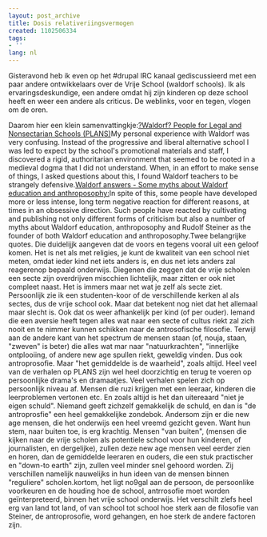 ```yaml
---
layout: post_archive
title: Dosis relativeriingsvermogen
created: 1102506334
tags:
- ''
lang: nl
---
```

Gisteravond heb ik even op het #drupal IRC kanaal gediscussieerd met een paar andere ontwikkelaars over de Vrije School (waldorf schools). Ik als ervaringsdeskundige, een andere omdat hij zijn kinderen op deze school heeft en weer een andere als criticus. De weblinks, voor en tegen, vlogen om de oren.

Daarom hier een klein samenvattingkje:[?Waldorf? People for Legal and Nonsectarian Schools (PLANS)](http://www.waldorfcritics.org/index.html "?Waldorf? People for Legal and Nonsectarian Schools (PLANS)")<quote>My personal experience with Waldorf was very confusing. Instead of the progressive and liberal alternative school I was led to expect by the school's promotional materials and staff, I discovered a rigid, authoritarian environment that seemed to be rooted in a medieval dogma that I did not understand. When, in an effort to make sense of things, I asked questions about this, I found Waldorf teachers to be strangely defensive.</quote>[Waldorf answers - Some myths about Waldorf education and anthroposophy:](http://www.waldorfanswers.org/Myths.htm "Waldorf answers - Some myths about Waldorf education and anthroposophy:")<quote>In spite of this, some people have developed more or less intense, long term negative reaction for different reasons, at times in an obsessive direction. Such people have reacted by cultivating and publishing not only different forms of criticism but also a number of myths about Waldorf education, anthroposophy and Rudolf Steiner as the founder of both Waldorf education and anthroposophy.</quote>Twee belangrijke quotes. Die duidelijjk aangeven dat de voors en tegens vooral uit een geloof komen. Het is net als met religies, je kunt de kwaliteit van een school niet meten, omdat ieder kind net iets anders is, en dus net iets anders zal reagerenop bepaald onderwijs. Diegenen die zeggen dat de vrije scholen een secte zijn overdrijven miscchien lichtelijk, maar zitten er ook niet compleet naast. Het is immers maar net wat je zelf als secte ziet. Persoonlijk zie ik een studenten-koor of de verschillende kerken al als sectes, dus de vrije school ook. Maar dat betekent nog niet dat het allemaal maar slecht is. Ook dat os weer afhankelijk per kind (of per ouder). Iemand die een aversie heeft tegen alles wat naar een secte of cultus riekt zal zich nooit en te nimmer kunnen schikken naar de antrosofische  filosofie. Terwijl aan de andere kant van het spectrum de mensen staan (of, nouja, staan, "zweven" is beter) die alles wat mar naar "natuurkrachten", "innerlijke ontplooiing, of andere new age spullen riekt, geweldig vinden. Dus ook antroprosofie. Maar "het gemiddelde is de waarheid", zoals altijd. Heel veel van de verhalen op PLANS zijn wel heel doorzichtig en terug te voeren op persoonlijke drama's en dramaatjes. Veel verhalen spelen zich op persoonlijk niveau af. Mensen die ruzi krijgen met een leeraar, kinderen die leerproblemen vertonen etc. En zoals altijd is het dan uitereaard "niet je eigen schuld". Niemand geeft zichzelf gemakkelijk de schuld, en dan is "de antroprosfie" een heel gemakkelijke zondebok. Andersom zijn er die new age mensen, die het onderwijs een heel vreemd gezicht  geven. Want hun stem, naar buiten toe, is erg krachtig. Mensen "van buiten", (mensen die kijken naar de vrije scholen als potentiele school voor hun kinderen, of journalisten, en dergelijke), zullen deze new age mensen veel eerder zien en horen, dan de gemiddelde leeraren en ouders, die een stuk practischer en "down-to earth" zijn, zullen veel minder snel gehoord worden. Zij verschillen namelijk nauwelijks in hun ideen van de mensen binnen "reguliere" scholen.kortom, het ligt no9gal aan de persoon, de persoonlike voorkeuren en de houding hoe de school, antrrosofie moet worden geïnterpreteerd, binnen het vrije school onderwijs. Het verschilt zlefs heel erg van land tot land, of van school tot school hoe sterk aan de filosofie van Steiner, de antroprosofie, word gehangen, en hoe sterk de andere factoren zijn. 
